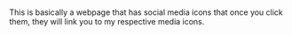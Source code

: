 ###

This is basically a webpage that has   social media icons that once you click them, they will link you to my respective media icons.






